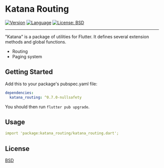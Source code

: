 # Katana Routing

[![Version](https://img.shields.io/badge/version-0.7.0-blue.svg)](https://mathru.net)
[![Language](https://img.shields.io/badge/language-dart-blue.svg)](https://dart.dev/)
[![License: BSD](https://img.shields.io/badge/license-BSD-purple.svg)](https://opensource.org/licenses/BSD-3-Clause)

---------------------------------------

"Katana" is a package of utilities for Flutter.
It defines several extension methods and global functions.

- Routing
- Paging system

## Getting Started

Add this to your package's pubspec.yaml file:
```yaml
dependencies:
  katana_routing: ^0.7.0-nullsafety
```
You should then run `flutter pub upgrade`.

## Usage

```yaml
import 'package:katana_routing/katana_routing.dart';
```

## License

[BSD](LICENSE)